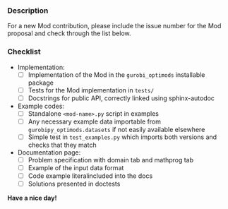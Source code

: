 <!-- Provide a general summary of your proposed changes in the Title field above -->

### Description
<!-- Describe your changes in detail -->

For a new Mod contribution, please include the issue number for the Mod proposal and check through the list below.

### Checklist
<!-- go over following points. check them with an `x` if they are completed, (they turn into clickable checkboxes once the PR is submitted, so no need to do everything at once) -->

- Implementation:
  - [ ] Implementation of the Mod in the `gurobi_optimods` installable package
  - [ ] Tests for the Mod implementation in `tests/`
  - [ ] Docstrings for public API, correctly linked using sphinx-autodoc
- Example codes:
  - [ ] Standalone `<mod-name>.py` script in examples
  - [ ] Any necessary example data importable from `gurobipy_optimods.datasets` if not easily available elsewhere
  - [ ] Simple test in `test_examples.py` which imports both versions and checks that they match
- Documentation page:
  - [ ] Problem specification with domain tab and mathprog tab
  - [ ] Example of the input data format
  - [ ] Code example literalincluded into the docs
  - [ ] Solutions presented in doctests

**Have a nice day!**
